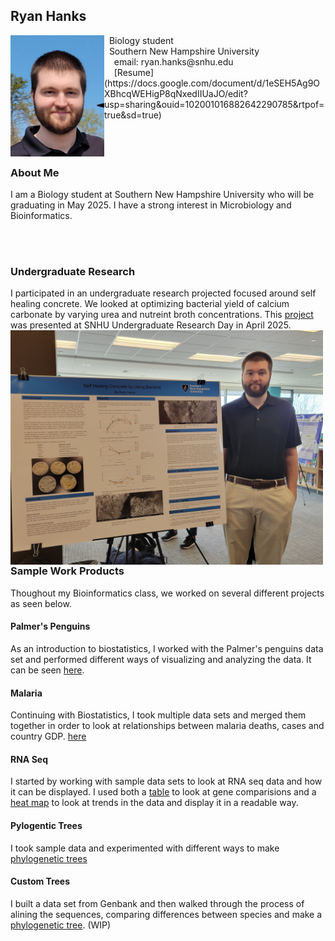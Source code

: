 ## Ryan Hanks

<img src="SiteFiles/head.jpg" align="left" width=150>
&nbsp; Biology student <br/>
&nbsp; Southern New Hampshire University <br/>
&nbsp; &nbsp; email: ryan.hanks@snhu.edu<br/>
&nbsp; &nbsp; [Resume](https://docs.google.com/document/d/1eSEH5Ag9OXBhcqWEHigP8qNxedIIUaJO/edit?usp=sharing&ouid=102001016882642290785&rtpof=true&sd=true)

<br/>
<br/>
<br/>
<br/>

### About Me

I am a Biology student at Southern New Hampshire University who will be graduating in May 2025. I have a strong interest in Microbiology and Bioinformatics. 

<br/>
<br/>

### Undergraduate Research 
I participated in an undergraduate research projected focused around self healing concrete. We looked at optimizing bacterial yield of calcium carbonate by varying urea and nutreint broth concentrations. This [project](<SiteFiles/Bact Poster (2).pdf>) was presented at SNHU Undergraduate Research Day in April 2025.
<img src="SiteFiles/poster.jpg" align="left" width=500>

<br/>
<br/>
<br/>
<br/>
<br/>
<br/>
<br/>
<br/>
<br/>
<br/>
<br/>
<br/>
<br/>
<br/>
<br/>
<br/>

### Sample Work Products
Thoughout my Bioinformatics class, we worked on several different projects as seen below. 

#### Palmer's Penguins
As an introduction to biostatistics, I worked with the Palmer's penguins data set and performed different ways of visualizing and analyzing the data. It can be seen [here](http://twig40k.github.io/BioStatisticsAnalysis/penguinsinital.html).

#### Malaria
Continuing with Biostatistics, I took multiple data sets and merged them together in order to look at relationships between malaria deaths, cases and country GDP. [here](<https://twig40k.github.io/BioStatisticsAnalysis/malaria comb data.html>)

#### RNA Seq
I started by working with sample data sets to look at RNA seq data and how it can be displayed. I used both a [table](<http://twig40k.github.io/Bioinformatics/rna seq 1.html>) to look at gene comparisions and a [heat map](<http://twig40k.github.io/Bioinformatics/rna seq 2.html>) to look at trends in the data and display it in a readable way.

#### Pylogentic Trees
I took sample data and experimented with different ways to make [phylogenetic trees](<http://twig40k.github.io/Bioinformatics/phylo tree 1.html>)

#### Custom Trees
I built a data set from Genbank and then walked through the process of alining the sequences, comparing differences between species and make a [phylogenetic tree](<http://twig40k.github.io/Bioinformatics/bact phylo tree.html>). (WIP)
